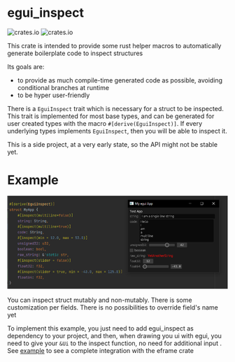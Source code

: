 # egui_inspect

![crates.io](https://img.shields.io/crates/v/egui_inspect.svg)
![crates.io](https://img.shields.io/crates/l/egui_inspect.svg)

This crate is intended to provide some rust helper macros to automatically generate boilerplate code to inspect
structures

Its goals are:

- to provide as much compile-time generated code as possible, avoiding conditional branches at runtime
- to be hyper user-friendly

There is a `EguiInspect` trait which is necessary for a struct to be inspected. This trait is implemented for most base
types, and can be generated for user created types with the macro `#[derive(EguiInspect)]`. If every underlying types
implements `EguiInspect`, then you will be able to inspect it.

This is a side project, at a very early state, so the API might not be stable yet.

# Example

![img.png](resources/screenshot.png)

You can inspect struct mutably and non-mutably. There is some customization per fields. There is no possibilities to
override field's name yet

To implement this example, you just need to add egui_inspect as dependency to your project, and then, when drawing you
ui with egui, you need to give your `&Ui` to the inspect function, no need for additional input .
See [example](egui_example/src/main.rs) to see a complete integration with the eframe crate